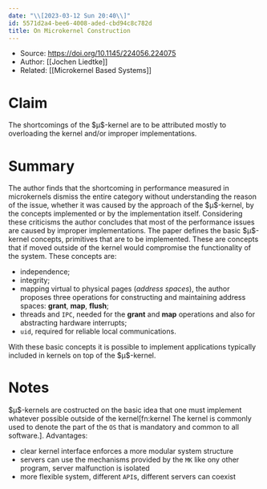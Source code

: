 ```yaml
---
date: "\\[2023-03-12 Sun 20:40\\]"
id: 5571d2a4-bee6-4008-aded-cbd94c8c782d
title: On Microkernel Construction
---
```


- Source: <https://doi.org/10.1145/224056.224075>
- Author: [[Jochen Liedtke]]
- Related: [[Microkernel Based Systems]]

# Claim

The shortcomings of the \$μ\$​-kernel are to be attributed mostly to overloading the kernel and/or improper implementations.

# Summary

The author finds that the shortcoming in performance measured in microkernels dismiss the entire category without understanding the reason of the issue, whether it was caused by the approach of the \$μ\$​-kernel, by the concepts implemented or by the implementation itself. Considering these criticisms the author concludes that most of the performance issues are caused by improper implementations. The paper defines the basic \$μ\$​-kernel concepts, primitives that are to be implemented. These are concepts that if moved outside of the kernel would compromise the functionality of the system. These concepts are:

- independence;
- integrity;
- mapping virtual to physical pages (*address spaces*), the author proposes three operations for constructing and maintaining address spaces: **grant**, **map**, **flush**;
- threads and `IPC`, needed for the **grant** and **map** operations and also for abstracting hardware interrupts;
- `uid`, required for reliable local communications.

With these basic concepts it is possible to implement applications typically included in kernels on top of the \$μ\$​-kernel.

# Notes

\$μ\$​-kernels are costructed on the basic idea that one must implement whatever possible outside of the kernel\[fn:kernel The kernel is commonly used to denote the part of the `OS` that is mandatory and common to all software.\]. Advantages:

- clear kernel interface enforces a more modular system structure
- servers can use the mechanisms provided by the `MK` like ony other program, server malfunction is isolated
- more flexible system, different `API`​s, different servers can coexist
